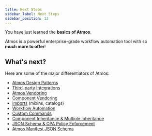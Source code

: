 ```yaml
---
title: Next Steps
sidebar_label: Next Steps
sidebar_position: 13
---
```


You have just learned the **basics of Atmos**.

Atmos is a powerful enterprise-grade workflow automation tool with so **much more to offer**!

## What's next?

Here are some of the major differentiators of Atmos:

* [Atmos Design Patterns](/design-patterns)
* [Third-party Integrations](/category/integrations)
* [Atmos Vendoring](/core-concepts/vendoring)
* [Component Vendoring](/core-concepts/components/vendoring)
* [Imports](/core-concepts/stacks/imports) (mixins, catalogs)
* [Workflow Automation](/core-concepts/workflows)
* [Custom Commands](/core-concepts/custom-commands)
* [Component Inheritance & Multiple Inheritance](/core-concepts/components/inheritance)
* [JSON Schema & OPA Policy Enforcement](/core-concepts/components/validation)
* [Atmos Manifest JSON Schema](/reference/schemas)

